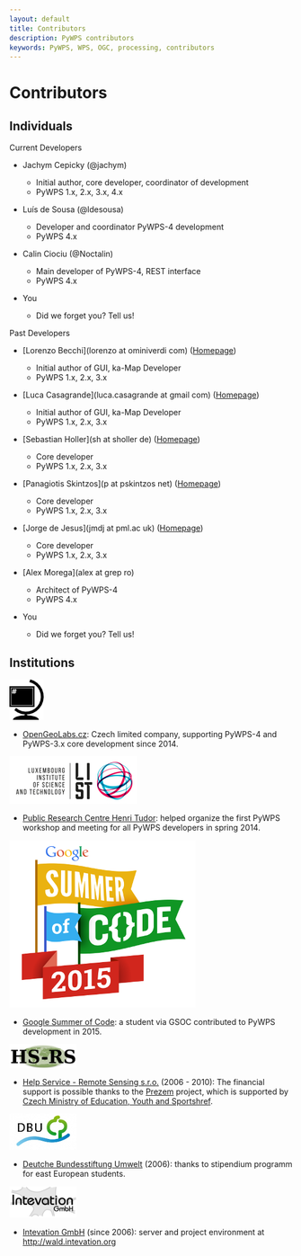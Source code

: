 ```yaml
---
layout: default
title: Contributors
description: PyWPS contributors
keywords: PyWPS, WPS, OGC, processing, contributors
---
```


# Contributors

## Individuals

Current Developers

- Jachym Cepicky (@jachym)
  - Initial author, core developer, coordinator of development
  - PyWPS 1.x, 2.x, 3.x, 4.x

- Luís de Sousa (@ldesousa)
  - Developer and coordinator PyWPS-4 development
  - PyWPS 4.x

- Calin Ciociu (@Noctalin)
  - Main developer of PyWPS-4, REST interface
  - PyWPS 4.x

- You
  - Did we forget you?  Tell us!

Past Developers

- [Lorenzo Becchi](lorenzo at ominiverdi com) ([Homepage](http://omniverdi.org))
  - Initial author of GUI, ka-Map Developer
  - PyWPS 1.x, 2.x, 3.x

- [Luca Casagrande](luca.casagrande at gmail com) ([Homepage](http://omniverdi.org))
  - Initial author of GUI, ka-Map Developer
  - PyWPS 1.x, 2.x, 3.x

- [Sebastian Holler](sh at sholler de) ([Homepage](http://sholler.de))
  - Core developer
  - PyWPS 1.x, 2.x, 3.x

- [Panagiotis Skintzos](p at pskintzos net) ([Homepage](http://pskintzos.net))
  - Core developer
  - PyWPS 1.x, 2.x, 3.x

- [Jorge de Jesus](jmdj at pml.ac uk) ([Homepage](http://rsg.pml.ac.uk))
  - Core developer
  - PyWPS 1.x, 2.x, 3.x

- [Alex Morega](alex at grep ro)
  - Architect of PyWPS-4
  - PyWPS 4.x

- You
  - Did we forget you? Tell us!

## Institutions

[![OpenGeoLabs.cz](../images/opengeolabs.png)](http://opengeolabs.cz)

- [OpenGeoLabs.cz](http://opengeolabs.cz): Czech limited company, supporting PyWPS-4 and PyWPS-3.x core development since 2014.

[![Public Research Centre Henri Tudor](../images/henritudor.jpg)](http://www.list.lu)

- [Public Research Centre Henri Tudor](http://www.list.lu): helped organize the first PyWPS workshop and meeting for all PyWPS developers in spring 2014.

[![Google Summer of Code ](../images/gsoc.png)](https://www.google-melange.com/gsoc/homepage/google/gsoc2015)

- [Google Summer of Code](https://www.google-melange.com/gsoc/homepage/google/gsoc2015): a student via GSOC contributed to PyWPS development in 2015.

[![Help Service - Remote Sensing s.r.o.](../images/hsrs.png)](http://www.bnhelp.cz)

- [Help Service - Remote Sensing s.r.o.](http://www.bnhelp.cz) (2006 - 2010):  The financial support is possible thanks to the [Prezem](http://www.prezem.cz) project, which is supported by [Czech Ministry of Education, Youth and Sportshref](http://www.msmt.cz).

[![Deutche Bundesstiftung Umwelt](../images/dbu.png)](http://www.dbu.de)

- [Deutche Bundesstiftung Umwelt](http://www.dbu.de) (2006): thanks to stipendium programm for east European students.

[![Intevation GmbH](../images/intevation.png)](http://www.intevation.de)

- [Intevation GmbH](http://www.intevation.de) (since 2006): server and project environment at <http://wald.intevation.org>

